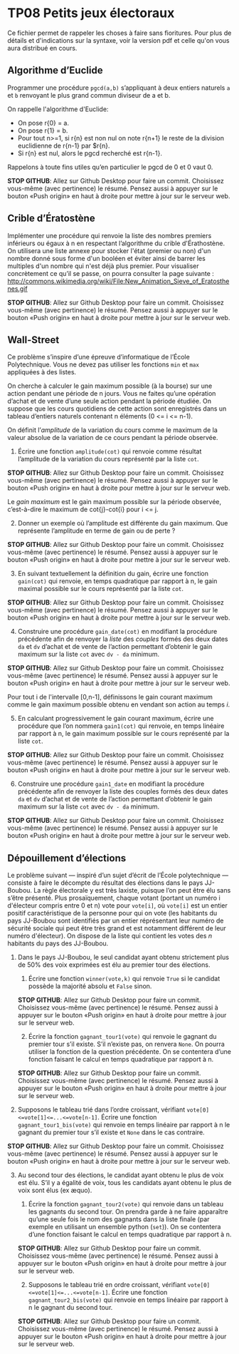 TP08 Petits jeux électoraux
===========================

Ce fichier permet de rappeler les choses à faire sans fioritures. Pour plus de détails et d'indications sur la syntaxe, voir la version pdf et celle qu'on vous aura distribué en cours.


Algorithme d’Euclide
--------------------

Programmer une procédure `pgcd(a,b)` s’appliquant à deux entiers naturels `a` et `b` renvoyant le plus grand commun diviseur de a et b.

On rappelle l'algorithme d'Euclide:
  - On pose r{0} = a.
  - On pose r{1} = b.
  - Pour tout n>=1, si r{n} est non nul on note r{n+1} le reste de
    la division euclidienne de r{n-1} par $r{n}.
  - Si r{n} est nul, alors le pgcd recherché est r{n-1}.

Rappelons à toute fins utiles qu’en particulier le pgcd de 0 et 0 vaut 0.


**STOP GITHUB**: Allez sur Github Desktop pour faire un commit. Choisissez vous-même (avec pertinence) le résumé. Pensez aussi à appuyer sur le bouton «Push origin» en haut à droite pour mettre à jour sur le serveur web.


Crible d’Ératostène
-------------------

Implémenter une procédure qui renvoie la liste des nombres
premiers inférieurs ou égaux à n en respectant l’algorithme du crible d'Érathostène. On utilisera une liste annexe pour stocker l'état (premier ou non) d'un nombre donné sous forme d'un booléen et éviter ainsi de barrer les multiples d'un nombre qui n'est déjà plus premier.
Pour visualiser concrètement ce qu’il se passe, on pourra consulter la
page suivante : http://commons.wikimedia.org/wiki/File:New_Animation_Sieve_of_Eratosthenes.gif

**STOP GITHUB**: Allez sur Github Desktop pour faire un commit. Choisissez vous-même (avec pertinence) le résumé. Pensez aussi à appuyer sur le bouton «Push origin» en haut à droite pour mettre à jour sur le serveur web.


Wall-Street
-----------

Ce problème s’inspire d’une épreuve d’informatique de l’École
Polytechnique. Vous ne devez pas utiliser les fonctions `min` et `max` 
appliquées à des listes.

On cherche à calculer le gain maximum possible (à la bourse) sur une
action pendant une période de n jours. Vous ne faites qu’une opération
d’achat et de vente d’une seule action pendant la période étudiée. On
suppose que les cours quotidiens de cette action sont enregistrés dans
un tableau d’entiers naturels contenant n éléments (0 <= i <= n-1).

On définit l’*amplitude* de la variation du cours comme le maximum de la
valeur absolue de la variation de ce cours pendant la période observée.

1.  Écrire une fonction `amplitude(cot)` qui renvoie comme
    résultat l’amplitude de la variation du cours représenté par la
    liste `cot`.

**STOP GITHUB**: Allez sur Github Desktop pour faire un commit. Choisissez vous-même (avec pertinence) le résumé. Pensez aussi à appuyer sur le bouton «Push origin» en haut à droite pour mettre à jour sur le serveur web.


Le *gain maximum* est le gain maximum possible sur la période observée,
c’est-à-dire le maximum de cot{j}-cot{i} pour i <= j.

2.  Donner un exemple où l’amplitude est différente du gain maximum. Que
    représente l’amplitude en terme de gain ou de perte ?

**STOP GITHUB**: Allez sur Github Desktop pour faire un commit. Choisissez vous-même (avec pertinence) le résumé. Pensez aussi à appuyer sur le bouton «Push origin» en haut à droite pour mettre à jour sur le serveur web.


3.  En suivant textuellement la définition du gain, écrire une fonction
    `gain(cot)` qui renvoie, en temps quadratique par rapport à
    n, le gain maximal possible sur le cours représenté par la liste `cot`.

**STOP GITHUB**: Allez sur Github Desktop pour faire un commit. Choisissez vous-même (avec pertinence) le résumé. Pensez aussi à appuyer sur le bouton «Push origin» en haut à droite pour mettre à jour sur le serveur web.


4.  Construire une procédure `gain_date(cot)` en modifiant la procédure précédente afin de renvoyer la *liste* des *couples* formés des deux dates `da` et `dv` d’achat et de vente de l’action permettant d’obtenir le gain maximum sur la liste `cot` avec `dv - da` minimum.

**STOP GITHUB**: Allez sur Github Desktop pour faire un commit. Choisissez vous-même (avec pertinence) le résumé. Pensez aussi à appuyer sur le bouton «Push origin» en haut à droite pour mettre à jour sur le serveur web.


Pour tout i de l'intervalle [0,n-1], définissons le gain courant maximum comme
le gain maximum possible obtenu en vendant son action au temps $i$.

5.  En calculant progressivement le gain courant maximum, écrire une
    procédure que l’on nommera `gain1(cot)` qui renvoie, en temps
    linéaire par rapport à n, le gain maximum possible sur le cours
    représenté par la liste `cot`.

**STOP GITHUB**: Allez sur Github Desktop pour faire un commit. Choisissez vous-même (avec pertinence) le résumé. Pensez aussi à appuyer sur le bouton «Push origin» en haut à droite pour mettre à jour sur le serveur web.


6.  Construire une procédure `gain1_date` en modifiant la procédure précédente afin de renvoyer la liste des couples formés des deux dates `da` et `dv` d’achat et de vente de l’action permettant d’obtenir le gain maximum sur la liste `cot` avec `dv - da` minimum.


**STOP GITHUB**: Allez sur Github Desktop pour faire un commit. Choisissez vous-même (avec pertinence) le résumé. Pensez aussi à appuyer sur le bouton «Push origin» en haut à droite pour mettre à jour sur le serveur web.


Dépouillement d’élections
-------------------------

Le problème suivant — inspiré d’un sujet d’écrit de l’École
polytechnique — consiste à faire le décompte du résultat des élections
dans le pays JJ-Boubou. La règle électorale y est très laxiste, puisque
l’on peut être élu sans s’être présenté. Plus prosaïquement, chaque
votant (portant un numéro i d'électeur compris entre 0 et n) vote pour `vote[i]`, où `vote[i]` est un
entier positif caractéristique de la personne pour qui on vote (les habitants du pays JJ-Boubou sont identifiés par un
entier réprésentant leur numéro de sécurité sociale qui peut être très grand et est notamment différent de leur numéro d'électeur). On dispose de la
liste qui contient les votes des $n$ habitants du pays des JJ-Boubou.

1.  Dans le pays JJ-Boubou, le seul candidat ayant obtenu strictement
    plus de 50% des voix exprimées est élu au premier tour des
    élections.

    1.  Écrire une fonction `winner(vote,k)` qui renvoie `True` si le candidat possède la majorité absolu et `False` sinon.

    **STOP GITHUB**: Allez sur Github Desktop pour faire un commit. Choisissez vous-même (avec pertinence) le résumé. Pensez aussi à appuyer sur le bouton «Push origin» en haut à droite pour mettre à jour sur le serveur web.


    2.  Écrire la fonction `gagnant_tour1(vote)` qui renvoie le gagnant du premier tour s’il existe. S’il n’existe pas, on renvera `None`. On pourra utiliser la fonction de la question précédente. On se contentera d’une fonction faisant le calcul en temps quadratique par rapport à n.

    **STOP GITHUB**: Allez sur Github Desktop pour faire un commit. Choisissez vous-même (avec pertinence) le résumé. Pensez aussi à appuyer sur le bouton «Push origin» en haut à droite pour mettre à jour sur le serveur web.


2.  Supposons le tableau trié dans l’ordre croissant, vérifiant `vote[0]<=vote[1]<=...<=vote[n-1]`. Écrire une fonction `gagnant_tour1_bis(vote)` qui renvoie en temps linéaire par rapport à n le gagnant du premier tour s’il existe et `None` dans le cas contraire.

**STOP GITHUB**: Allez sur Github Desktop pour faire un commit. Choisissez vous-même (avec pertinence) le résumé. Pensez aussi à appuyer sur le bouton «Push origin» en haut à droite pour mettre à jour sur le serveur web.


3.  Au second tour des élections, le candidat ayant obtenu le plus de
    voix est élu. S’il y a égalité de voix, tous les candidats ayant
    obtenu le plus de voix sont élus (ex æquo).

    1.  Écrire la fonction `gagnant_tour2(vote)`  qui renvoie dans un tableau les gagnants du second tour. On prendra garde à ne faire apparaître qu’une seule fois le nom des gagnants dans la liste finale (par exemple en utilisant un ensemble python (`set`)). On se contentera d’une fonction faisant le calcul en temps quadratique par rapport à n.

    **STOP GITHUB**: Allez sur Github Desktop pour faire un commit. Choisissez vous-même (avec pertinence) le résumé. Pensez aussi à appuyer sur le bouton «Push origin» en haut à droite pour mettre à jour sur le serveur web.

    2.  Supposons le tableau trié en ordre croissant, vérifiant
        `vote[0]<=vote[1]<=...<=vote[n-1]`. Écrire une fonction `gagnant_tour2_bis(vote)` qui renvoie en temps linéaire par rapport à n le gagnant du second tour.

    **STOP GITHUB**: Allez sur Github Desktop pour faire un commit. Choisissez vous-même (avec pertinence) le résumé. Pensez aussi à appuyer sur le bouton «Push origin» en haut à droite pour mettre à jour sur le serveur web.
